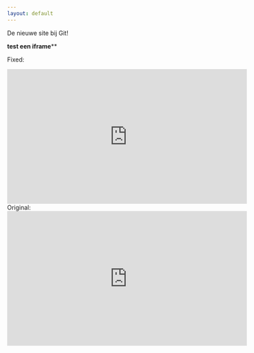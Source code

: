 ```yaml
---
layout: default
---
```


De nieuwe site bij Git!  

**test een iframe****

Fixed:
<iframe width="560" height="315" src="http://www.youtube.com/embed/EKoxLxzWNOk" frameborder="0" allowfullscreen="allowfullscreen"></iframe>
Original:
<iframe width="560" height="315" src="http://www.youtube.com/embed/EKoxLxzWNOk" frameborder="0" allowfullscreen></iframe>
